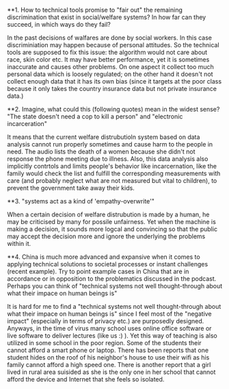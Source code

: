 **1. How to technical tools promise to "fair out" the remaining discrimination that exist in social/welfare systems? In how far can they succeed, in which ways do they fail?

In the past decisions of walfares are done by social workers. In this case discriminiation may happen because of personal attitudes. So the technical tools are supposed to fix this issue: the algorithm would not care about race, skin color etc. It may have better performance, yet it is sometimes inaccurate and causes other problems. On one aspect it collect too much personal data which is loosely regulated; on the other hand it doesn't not collect enough data that it has its own bias (since it targets at the poor class because it only takes the country insurance data but not private insurance data.)



**2. Imagine, what could this (following quotes) mean in the widest sense? "The state doesn't need a cop to kill a person" and "electronic incarceration"

It means that the current welfare distrubutioln system based on data analysis cannot run properly sometimes and cause harm to the people in need. The audio lists the death of a women because she didn't not response the phone meeting due to illness. Also, this data analysis also implicitly contrtols and limits people's behavior like incarcernation, like the family would check the list and fulfill the corresponding measurements with care (and probably neglect what are not measured but vital to children), to prevent the government take away their kids. 



**3. "systems act as a kind of 'empathy-overwrite'"

When a certain decision of welfare distrubution is made by a human, he may be criticised by many for possile unfairness. Yet when the machine is making a decision, it sounds more logcal and convincing so that the public may accept the decision more and ignore the underlying the problems within it.



**4. China is much more advanced and expansive when it comes to applying technical solutions to societal processes or instant challenges (recent example). Try to point example cases in China that are in accordance or in opposition to the problematics discussed in the podcast. Perhaps you can think of "technical systems not well thought-through about what their impace on human beings is"

It is hard for me to find a "technical systems not well thought-through about what their impace on human beings is" since I feel most of the "negative impact" (especially in terms of privacy etc.) are purposedly designed. 
Anyways, in the time of virus many school uses online office software or live software to deliver lectures (like us :) ). Yet this way of teaching is also utilized in some school in the poor region. Some of the students their cannot afford a smart phone or laptop. There has been reports that one student hides on the roof of his neighbor's house to use their wifi as his family cannot afford a high speed one. There is another report that a girl lived in rural area suisided as she is the only one in her school that cannot afford the device and Internet that she feels so isolated. 
